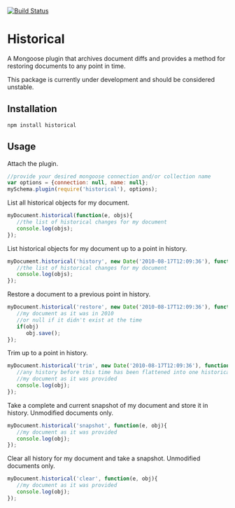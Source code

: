 [![Build Status](https://secure.travis-ci.org/stennettm/historical.png)](http://travis-ci.org/stennettm/historical)

Historical
==========

A Mongoose plugin that archives document diffs and provides
a method for restoring documents to any point in time.

This package is currently under development and should be considered unstable.

Installation
------------

`npm install historical`

Usage
-----

Attach the plugin.

```javascript
//provide your desired mongoose connection and/or collection name
var options = {connection: null, name: null};
mySchema.plugin(require('historical'), options);
```

List all historical objects for my document.

```javascript
myDocument.historical(function(e, objs){
   //the list of historical changes for my document
   console.log(objs);
});
```

List historical objects for my document up to a point in history.

```javascript
myDocument.historical('history', new Date('2010-08-17T12:09:36'), function(e, objs){
   //the list of historical changes for my document
   console.log(objs);
});
```

Restore a document to a previous point in history.

```javascript
myDocument.historical('restore', new Date('2010-08-17T12:09:36'), function(e, obj){
   //my document as it was in 2010
   //or null if it didn't exist at the time
   if(obj)
      obj.save();
});
```

Trim up to a point in history.

```javascript
myDocument.historical('trim', new Date('2010-08-17T12:09:36'), function(e, obj){
   //any history before this time has been flattened into one historical document
   //my document as it was provided
   console.log(obj);
});
```

Take a complete and current snapshot of my document and store it in history. Unmodified documents only.

```javascript
myDocument.historical('snapshot', function(e, obj){
   //my document as it was provided
   console.log(obj);
});
```

Clear all history for my document and take a snapshot. Unmodified documents only.

```javascript
myDocument.historical('clear', function(e, obj){
   //my document as it was provided
   console.log(obj);
});
```
